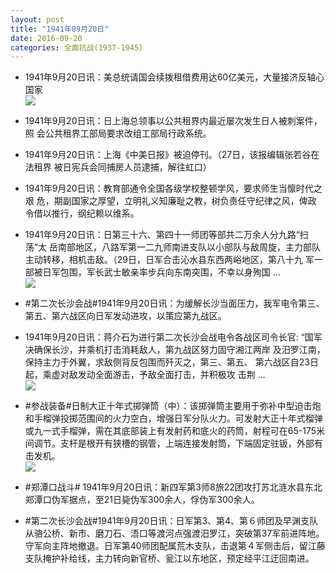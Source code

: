 ```yaml
---
layout: post
title: "1941年09月20日"
date: 2016-09-20
categories: 全面抗战(1937-1945)
---
```


<meta name="referrer" content="no-referrer" />

- 1941年9月20日讯：美总统请国会续拨租借费用达60亿美元，大量接济反轴心国家 <br/><img src="https://ww4.sinaimg.cn/large/aca367d8jw1f80g3qiuevj20b40kiada.jpg" />

- 1941年9月20日讯：日上海总领事以公共租界内最近屡次发生日人被刺案件，照 会公共租界工部局要求改组工部局行政系统。 

- 1941年9月20日讯：上海《中美日报》被迫停刊。（27日，该报编辑张若谷在法租界 被日宪兵会同捕房人员逮捕，解往虹口） 

- 1941年9月20日讯：教育部通令全国各级学校整顿学风，要求师生当懔时代之艰 危，期副国家之厚望，立明礼义知廉耻之教，树负责任守纪律之风，俾政 令借以推行，纲纪赖以维系。 

- 1941年9月20日讯：日第三十六、第四十一师团等部共二万余人分九路“扫荡”太 岳南部地区，八路军第一二九师南进支队以小部队与敌周旋，主力部队 主动转移，相机击敌。（29日，日军合击沁水县东西两峪地区，第八十九 军一部被日军包围，军长武士敏亲率步兵向东南突围，不幸以身殉国 ... <br/><img src="https://ww4.sinaimg.cn/large/aca367d8jw1f807fvlzahj20c809zt9v.jpg" />

- #第二次长沙会战#1941年9月20日讯：为缓解长沙当面压力，我军电令第三、第五、第六战区向日军发动进攻，以策应第九战区。 

- 1941年9月20日讯：蒋介石为进行第二次长沙会战电令各战区司令长官: “国军决确保长沙，并乘机打击消耗敌人，第九战区努力固守湘江两岸 及汨罗江南，保持主力于外翼，求敌侧背反包围而歼灭之，第三、第五、 第六战区自23日起，乘虚对敌发动全面游击，予敌全面打击，并积极攻 击荆 ... <br/><img src="https://ww2.sinaimg.cn/large/aca367d8jw1f7zvb1e2hej20c80903zn.jpg" />

- #参战装备#日制大正十年式掷弹筒（中）：该掷弹筒主要用于弥补中型迫击炮和手榴弹投掷范围间的火力空白，增强日军分队火力。可发射大正十年式榴弹或九一式手榴弹，需在其底部装上有发射药和底火的药筒，射程可在65-175米间调节。支杆是根开有狭槽的钢管，上端连接发射筒，下端固定驻钣，外部有击发机。 <br/><img src="https://ww1.sinaimg.cn/large/aca367d8jw1f7ztkr96xqj20m80fagn3.jpg" />

- #郑潭口战斗# 1941年9月20日讯：新四军第3师8旅22团攻打苏北涟水县东北郑潭口伪军据点，至21日毙伪军300余人，俘伪军300余人。 

- #第二次长沙会战#1941年9月20日讯：日军第3、第4、第６师团及早渊支队从骆公桥、新市、磨刀石、浯口等渡河点强渡汨罗江，突破第37军前进阵地。守军向主阵地撤退。日军第40师团配属荒木支队，击退第４军侧击后，留江藤支队掩护补给线，主力转向新官桥、瓮江以东地区，预定经平江迂回南进。 

